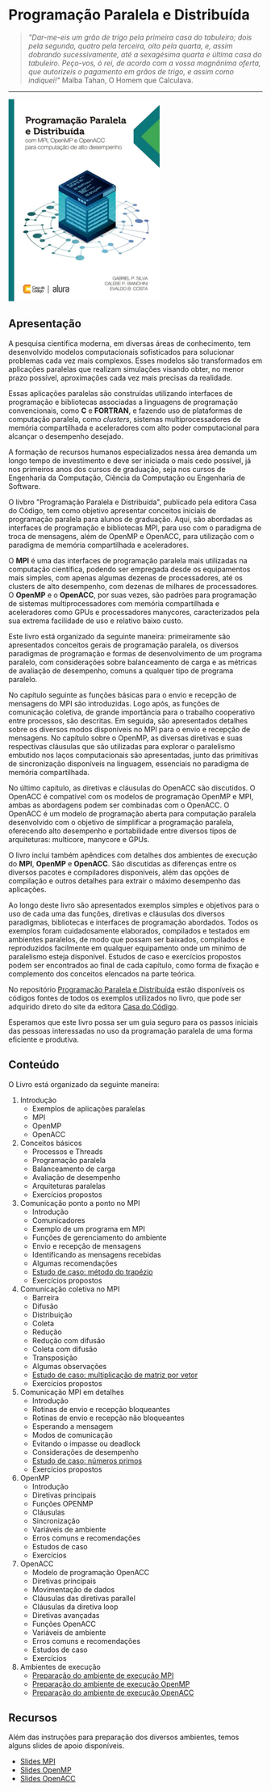 # Programação Paralela e Distribuída

> _"Dar-me-eis um grão de trigo pela primeira casa do tabuleiro; dois pela segunda, quatro pela terceira, oito pela quarta, e, assim dobrando sucessivamente, até a sexagésima quarta e última casa do tabuleiro. Peço-vos, ó rei, de acordo com a vossa magnânima oferta, que autorizeis o pagamento em grãos de trigo, e assim como indiquei!"_ Malba Tahan, O Homem que Calculava.

---

<p>
  <img src="Capa.webp" width="300" height="400">
</p>

## Apresentação

A pesquisa científica moderna, em diversas áreas de conhecimento, tem desenvolvido modelos computacionais sofisticados para solucionar problemas cada vez mais complexos. Esses modelos são transformados em aplicações paralelas que realizam simulações visando obter, no menor prazo possível, aproximações cada vez mais precisas da realidade.

Essas aplicações paralelas são construídas utilizando interfaces de programação e bibliotecas associadas a linguagens de programação convencionais, como **C** e **FORTRAN**, e fazendo uso de plataformas de computação paralela, como _clusters_, sistemas multiprocessadores de memória compartilhada e aceleradores com alto poder computacional para alcançar o desempenho desejado.

A formação de recursos humanos especializados nessa área demanda um longo tempo de investimento e deve ser iniciada o mais cedo possível, já nos primeiros anos dos cursos de graduação, seja nos cursos de Engenharia da Computação, Ciência da Computação ou Engenharia de Software.

O livbro "Programação Paralela e Distribuída", publicado pela editora Casa do Código, tem como objetivo apresentar conceitos iniciais de programação paralela para alunos de graduação. Aqui, são abordadas as interfaces de programação e bibliotecas MPI, para uso com o paradigma de troca de mensagens, além de OpenMP e OpenACC, para utilização com o paradigma de memória compartilhada e aceleradores.

O **MPI** é uma das interfaces de programação paralela mais utilizadas na computação científica, podendo ser empregada desde os equipamentos mais simples, com apenas algumas dezenas de processadores, até os clusters de alto desempenho, com dezenas de milhares de processadores. O **OpenMP** e o **OpenACC**, por suas vezes, são padrões para programação de sistemas multiprocessadores com memória compartilhada e aceleradores como GPUs e processadores manycores, caracterizados pela sua extrema facilidade de uso e relativo baixo custo.

Este livro está organizado da seguinte maneira: primeiramente são apresentados conceitos gerais de programação paralela, os diversos paradigmas de programação e formas de desenvolvimento de um programa paralelo, com considerações sobre balanceamento de carga e as métricas de avaliação de desempenho, comuns a qualquer tipo de programa paralelo.

No capítulo seguinte as funções básicas para o envio e recepção de mensagens do MPI são introduzidas. Logo após, as funções de comunicação coletiva, de grande importância para o trabalho cooperativo entre processos, são descritas. Em seguida, são apresentados detalhes sobre os diversos modos disponíveis no MPI para o envio e recepção de mensagens. No capítulo sobre o OpenMP, as diversas diretivas e suas respectivas cláusulas que são utilizadas para explorar o paralelismo embutido nos laços computacionais são apresentadas, junto das primitivas de sincronização disponíveis na linguagem, essenciais no paradigma de memória compartilhada.

No último capítulo, as diretivas e cláusulas do OpenACC são discutidos. O OpenACC é compatível com os modelos de programação OpenMP e MPI, ambas as abordagens podem ser combinadas com o OpenACC. O OpenACC é um modelo de programação aberta para computação paralela desenvolvido com o objetivo de simplificar a programação paralela, oferecendo alto desempenho e portabilidade entre diversos tipos de arquiteturas: multicore, manycore e GPUs.

O livro inclui também apêndices com detalhes dos ambientes de execução do **MPI**, **OpenMP** e **OpenACC**. São discutidas as diferenças entre os diversos pacotes e compiladores disponíveis, além das opções de compilação e outros detalhes para extrair o máximo desempenho das aplicações.

Ao longo deste livro são apresentados exemplos simples e objetivos para o uso de cada uma das funções, diretivas e cláusulas dos diversos paradigmas, bibliotecas e interfaces de programação abordados. Todos os exemplos foram cuidadosamente elaborados, compilados e testados em ambientes paralelos, de modo que possam ser baixados, compilados e reproduzidos facilmente em qualquer equipamento onde um mínimo de paralelismo esteja disponível. Estudos de caso e exercícios propostos podem ser encontrados ao final de cada capítulo, como forma de fixação e complemento dos conceitos elencados na parte teórica.


No repositório [Programação Paralela e Distribuída](https://github.com/Programacao-Paralela-e-Distribuida) estão disponíveis os códigos fontes de todos os exemplos utilizados no livro, que pode ser adquirido direto do site da editora [Casa do Código](https://www.casadocodigo.com.br/pages/sumario-programacao-paralela).

Esperamos que este livro possa ser um guia seguro para os passos iniciais das pessoas interessadas no uso da programação paralela de uma forma eficiente e produtiva.

## Conteúdo

O Livro está organizado da seguinte maneira:

1. Introdução
   - Exemplos de aplicações paralelas
   - MPI
   - OpenMP
   - OpenACC
2. Conceitos básicos
   - Processos e Threads
   - Programação paralela
   - Balanceamento de carga
   - Avaliação de desempenho
   - Arquiteturas paralelas
   - Exercícios propostos
3. Comunicação ponto a ponto no MPI
   - Introdução
   - Comunicadores
   - Exemplo de um programa em MPI
   - Funções de gerenciamento do ambiente
   - Envio e recepção de mensagens
   - Identificando as mensagens recebidas
   - Algumas recomendações
   - <a href="https://github.com/Programacao-Paralela-e-Distribuida/MPI">Estudo de caso: método do trapézio</a>
   - Exercícios propostos
4. Comunicação coletiva no MPI
   - Barreira
   - Difusão
   - Distribuição
   - Coleta
   - Redução
   - Redução com difusão
   - Coleta com difusão
   - Transposição
   - Algumas observações
   - <a href="https://github.com/Programacao-Paralela-e-Distribuida/MPI">Estudo de caso: multiplicação de matriz por vetor</a>
   - Exercícios propostos
5. Comunicação MPI em detalhes
   - Introdução
   - Rotinas de envio e recepção bloqueantes
   - Rotinas de envio e recepção não bloqueantes
   - Esperando a mensagem
   - Modos de comunicação
   - Evitando o impasse ou deadlock
   - Considerações de desempenho
   - <a href="https://github.com/Programacao-Paralela-e-Distribuida/MPI">Estudo de caso: números primos</a>
   - Exercícios propostos
6. OpenMP
   - Introdução
   - Diretivas principais
   - Funções OPENMP
   - Cláusulas
   - Sincronização
   - Variáveis de ambiente
   - Erros comuns e recomendações
   - Estudos de caso
   - Exercícios
7. OpenACC
   - Modelo de programação OpenACC
   - Diretivas principais
   - Movimentação de dados
   - Cláusulas das diretivas parallel
   - Cláusulas da diretiva loop
   - Diretivas avançadas
   - Funções OpenACC
   - Variáveis de ambiente
   - Erros comuns e recomendações
   - Estudos de caso
   - Exercícios
8. Ambientes de execução
   - <a href="https://programacao-paralela-e-distribuida.github.io/MPI/docs/MIP-2024.pdf">Preparação do ambiente de execução MPI</a>
   - <a href="https://github.com/Programacao-Paralela-e-Distribuida/OPENMP">Preparação do ambiente de execução OpenMP</a>
   - <a href="https://github.com/Programacao-Paralela-e-Distribuida/OPENACC">Preparação do ambiente de execução OpenACC</a>

<h2 id="recursos">Recursos</h2>
  
<p>Além das instruções para preparação dos diversos ambientes, temos  alguns slides de apoio disponíveis. </p>

<ul>
<li><a href="https://github.com/Programacao-Paralela-e-Distribuida/MPI/blob/main/docs/Livro_PPD_1.pdf">Slides MPI</a></li>
<li><a href="https://github.com/Programacao-Paralela-e-Distribuida/OPENMP/blob/main/docs/Livro_PPD_2.pdf">Slides OpenMP</a></li>
<li><a href="https://github.com/Programacao-Paralela-e-Distribuida/OPENACC/blob/master/docs/Livro_PPD_3.pdf">Slides OpenACC</a></li>
</ul>
